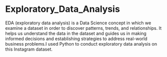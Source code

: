 # Exploratory_Data_Analysis
EDA (exploratory data analysis) is a Data Science concept in which we examine a dataset in order to discover patterns, trends, and relationships. It helps us understand the data in the dataset and guides us in making informed decisions and establishing strategies to address real-world business problems.I used Python to conduct exploratory data analysis on this Instagram dataset. 

